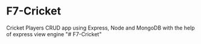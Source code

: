 # F7-Cricket
Cricket Players CRUD app using Express, Node and MongoDB with the help of express view engine
"# F7-Cricket" 
